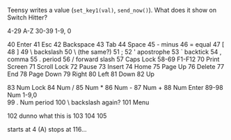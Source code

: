 Teensy writes a value (`set_key1(val)`, `send_now()`).
What does it show on Switch Hitter?

4-29  A-Z
30-39 1-9, 0

40 Enter
41 Esc
42 Backspace
43 Tab
44 Space
45 - minus
46 = equal
47 [
48 ]
49 \ backslash
50 \  (the same?)
51 ;
52 ' apostrophe
53 ` backtick
54 , comma
55 . period
56 / forward slash
57 Caps Lock
58-69 F1-F12
70 Print Screen
71 Scroll Lock
72 Pause
73 Insert
74 Home
75 Page Up
76 Delete
77 End
78 Page Down
79 Right
80 Left
81 Down
82 Up

83 Num Lock
84 Num /
85 Num *
86 Num -
87 Num +
88 Num Enter
89-98 Num 1-9,0  
99 . Num period
100 \  backslash again?
101 Menu

102 dunno what this is
103
104
105

starts at 4 (A)
stops at 116...